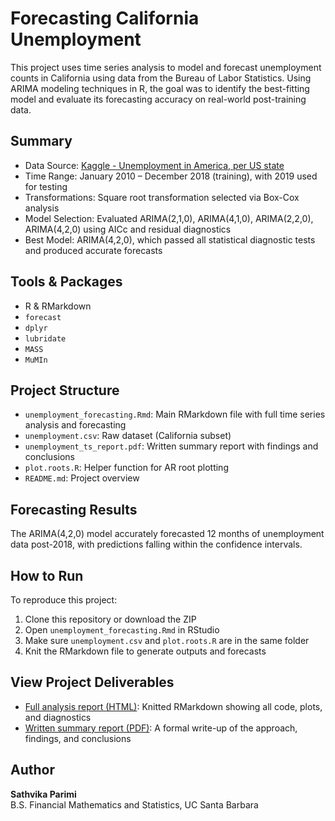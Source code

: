 # Forecasting California Unemployment
This project uses time series analysis to model and forecast unemployment counts in California using data from the Bureau of Labor Statistics. Using ARIMA modeling techniques in R, the goal was to identify the best-fitting model and evaluate its forecasting accuracy on real-world post-training data.

## Summary
- Data Source: [Kaggle - Unemployment in America, per US state](https://www.kaggle.com/datasets/justin2028/unemployment-in-america-per-us-state)
- Time Range: January 2010 – December 2018 (training), with 2019 used for testing
- Transformations: Square root transformation selected via Box-Cox analysis
- Model Selection: Evaluated ARIMA(2,1,0), ARIMA(4,1,0), ARIMA(2,2,0), ARIMA(4,2,0) using AICc and residual diagnostics
- Best Model: ARIMA(4,2,0), which passed all statistical diagnostic tests and produced accurate forecasts

## Tools & Packages
- R & RMarkdown
- `forecast`
- `dplyr`
- `lubridate`
- `MASS`
- `MuMIn`

## Project Structure
- `unemployment_forecasting.Rmd`: Main RMarkdown file with full time series analysis and forecasting
- `unemployment.csv`: Raw dataset (California subset)
- `unemployment_ts_report.pdf`: Written summary report with findings and conclusions
- `plot.roots.R`: Helper function for AR root plotting
- `README.md`: Project overview

## Forecasting Results
The ARIMA(4,2,0) model accurately forecasted 12 months of unemployment data post-2018, with predictions falling within the confidence intervals.

## How to Run
To reproduce this project:
1. Clone this repository or download the ZIP
2. Open `unemployment_forecasting.Rmd` in RStudio
3. Make sure `unemployment.csv` and `plot.roots.R` are in the same folder
4. Knit the RMarkdown file to generate outputs and forecasts

## View Project Deliverables
- [Full analysis report (HTML)](https://sath-parimi.github.io/ca-unemployment-forecasting/unemployment_forecasting.html): Knitted RMarkdown showing all code, plots, and diagnostics
- [Written summary report (PDF)](unemployment_ts_report.pdf): A formal write-up of the approach, findings, and conclusions

## Author
**Sathvika Parimi**  
B.S. Financial Mathematics and Statistics, UC Santa Barbara
